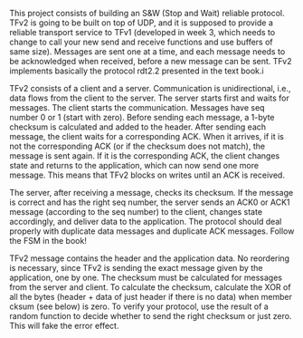 This project consists of building an S&W (Stop and Wait) reliable protocol. TFv2 is going to be built on top
of UDP, and it is supposed to provide a reliable transport service to TFv1 (developed in week 3, which needs
to change to call your new send and receive functions and use buffers of same size). Messages are sent one
at a time, and each message needs to be acknowledged when received, before a new message can be sent.
TFv2 implements basically the protocol rdt2.2 presented in the text book.i

TFv2 consists of a client and a server. Communication is unidirectional, i.e., data flows from the client to
the server. The server starts first and waits for messages. The client starts the communication. Messages
have seq number 0 or 1 (start with zero). Before sending each message, a 1-byte checksum is calculated
and added to the header. After sending each message, the client waits for a corresponding ACK. When it
arrives, if it is not the corresponding ACK (or if the checksum does not match), the message is sent again. If
it is the corresponding ACK, the client changes state and returns to the application, which can now send
one more message. This means that TFv2 blocks on writes until an ACK is received.

The server, after receiving a message, checks its checksum. If the message is correct and has the right seq
number, the server sends an ACK0 or ACK1 message (according to the seq number) to the client, changes
state accordingly, and deliver data to the application.
The protocol should deal properly with duplicate data messages and duplicate ACK messages. Follow the
FSM in the book!

TFv2 message contains the header and the application data. No reordering is necessary, since TFv2 is
sending the exact message given by the application, one by one.
The checksum must be calculated for messages from the server and client. To calculate the checksum,
calculate the XOR of all the bytes (header + data of just header if there is no data) when member cksum
(see below) is zero. To verify your protocol, use the result of a random function to decide whether to send
the right checksum or just zero. This will fake the error effect.
